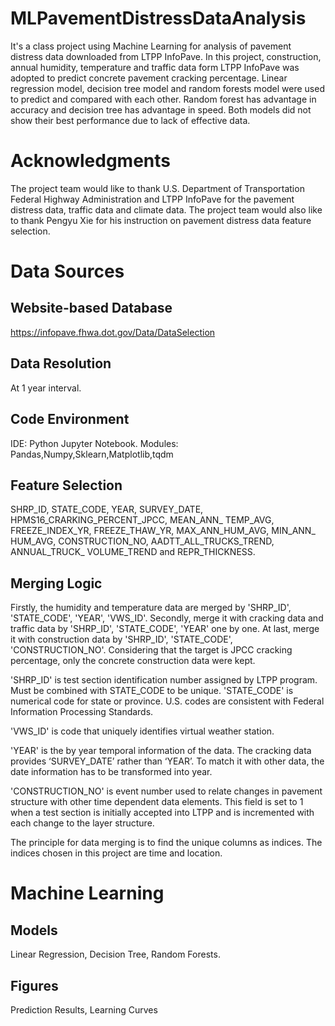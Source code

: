 # MLPavementDistressDataAnalysis
It's a class project using Machine Learning for analysis of pavement distress data downloaded from LTPP InfoPave. In this project, construction, annual humidity, temperature and traffic data form LTPP InfoPave was adopted to predict concrete pavement cracking percentage. Linear regression model, decision tree model and random forests model were used to predict and compared with each other. Random forest has advantage in accuracy and decision tree has advantage in speed. Both models did not show their best performance due to lack of effective data.

# Acknowledgments
The project team would like to thank U.S. Department of Transportation Federal Highway Administration and LTPP InfoPave for the pavement distress data, traffic data and climate data. The project team would also like to thank Pengyu Xie for his instruction on pavement distress data feature selection.

# Data Sources
## Website-based Database
https://infopave.fhwa.dot.gov/Data/DataSelection

## Data Resolution
At 1 year interval.

## Code Environment
IDE: Python Jupyter Notebook.
Modules: Pandas,Numpy,Sklearn,Matplotlib,tqdm

## Feature Selection
SHRP_ID, STATE_CODE, YEAR, SURVEY_DATE, HPMS16_CRARKING_PERCENT_JPCC, MEAN_ANN_ TEMP_AVG, FREEZE_INDEX_YR, FREEZE_THAW_YR, MAX_ANN_HUM_AVG, MIN_ANN_ HUM_AVG, CONSTRUCTION_NO, AADTT_ALL_TRUCKS_TREND, ANNUAL_TRUCK_ VOLUME_TREND and REPR_THICKNESS.

## Merging Logic
Firstly, the humidity and temperature data are merged by 'SHRP_ID', 'STATE_CODE', 'YEAR', 'VWS_ID'. Secondly, merge it with cracking data and traffic data by 'SHRP_ID', 'STATE_CODE', 'YEAR' one by one. At last, merge it with construction data by 'SHRP_ID', 'STATE_CODE', 'CONSTRUCTION_NO'. Considering that the target is JPCC cracking percentage, only the concrete construction data were kept.

'SHRP_ID' is test section identification number assigned by LTPP program. Must be combined with STATE_CODE to be unique.
'STATE_CODE' is numerical code for state or province. U.S. codes are consistent with Federal Information Processing Standards.

'VWS_ID' is code that uniquely identifies virtual weather station.

'YEAR' is the by year temporal information of the data. The cracking data provides ‘SURVEY_DATE’ rather than ‘YEAR’. To match it with other data, the date information has to be transformed into year.

'CONSTRUCTION_NO' is event number used to relate changes in pavement structure with other time dependent data elements. This field is set to 1 when a test section is initially accepted into LTPP and is incremented with each change to the layer structure.

The principle for data merging is to find the unique columns as indices. The indices chosen in this project are time and location.

# Machine Learning
## Models
Linear Regression, Decision Tree, Random Forests.

## Figures
Prediction Results, Learning Curves

